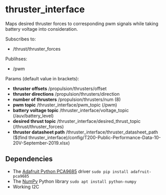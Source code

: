 # thruster_interface

Maps desired thruster forces to corresponding pwm signals while taking battery voltage into consideration. 

Subscribes to:
* /thrust/thruster_forces

Publihses:
* /pwm

Params (default value in brackets):
* __thruster offsets__ /propulsion/thrusters/offset
* __thruster directions__ /propulsion/thrusters/direction
* __number of thrusters__ /propulsion/thrusters/num (8)
* __pwm topic__ /thruster_interface/pwm_topic (/pwm)
* __battery voltage topic__ /thruster_interface/voltage_topic (/auv/battery_level)
* __desired thrust topic__ /thruster_interface/desired_thrust_topic (/thrust/thruster_forces)
* __thruster datasheet path__ /thruster_interface/thruster_datasheet_path ($(find thruster_interface)/config/T200-Public-Performance-Data-10-20V-September-2019.xlsx)

## Dependencies
* The [Adafruit Python PCA9685](https://github.com/adafruit/Adafruit_Python_PCA9685) driver
`sudo pip install adafruit-pca9685`
* The [NumPy](http://www.numpy.org/) Python library
`sudo apt install python-numpy`
* Working I2C

